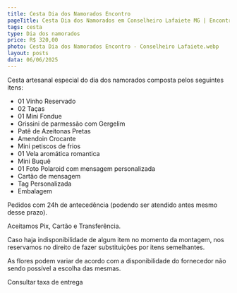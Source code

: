```yaml
---
title: Cesta Dia dos Namorados Encontro
pageTitle: Cesta Dia dos Namorados em Conselheiro Lafaiete MG | Encontro | Memorare Cestas
tags: cesta
type: Dia dos namorados
price: R$ 320,00
photo: Cesta Dia dos Namorados Encontro - Conselheiro Lafaiete.webp
layout: posts
data: 06/06/2025
---
```

Cesta artesanal especial do dia dos namorados composta pelos seguintes itens:

- 01 Vinho Reservado
- 02 Taças
- 01 Mini Fondue
- Grissini de parmessão com Gergelim
- Patê de Azeitonas Pretas
- Amendoin Crocante
- Mini petiscos de frios
- 01 Vela aromática romantica
- Mini Buquê
- 01 Foto Polaroid com mensagem personalizada
- Cartão de mensagem
- Tag Personalizada
- Embalagem


Pedidos com 24h de antecedência (podendo ser atendido antes mesmo desse prazo). 

Aceitamos Pix, Cartão e Transferência. 

Caso haja indisponibilidade de algum item no momento da montagem, nos reservamos no direito de fazer substituições por itens semelhantes. 

As flores podem variar de acordo com a disponibilidade do fornecedor não sendo possível a escolha das mesmas. 

Consultar taxa de entrega